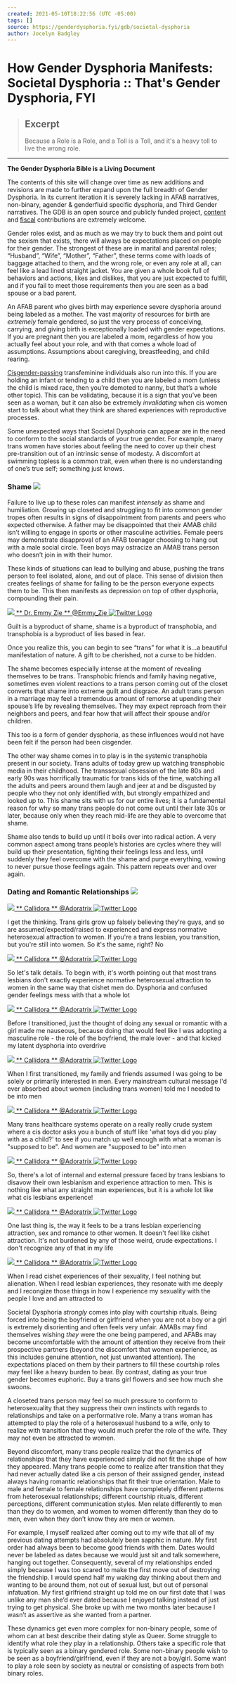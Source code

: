 ```yaml
---
created: 2021-05-10T18:22:56 (UTC -05:00)
tags: []
source: https://genderdysphoria.fyi/gdb/societal-dysphoria
author: Jocelyn Badgley
---
```


# How Gender Dysphoria Manifests: Societal Dysphoria :: That's Gender Dysphoria, FYI

> ## Excerpt
> Because a Role is a Role, and a Toll is a Toll, and it's a heavy toll to live the wrong role.

---
**The Gender Dysphoria Bible is a Living Document**

The contents of this site will change over time as new additions and revisions are made to further expand upon the full breadth of Gender Dysphoria. In its current iteration it is severely lacking in AFAB narratives, non-binary, agender & genderfluid specific dysphoria, and Third Gender narratives. The GDB is an open source and publicly funded project, [content](https://github.com/GenderDysphoria/GenderDysphoria.fyi) and [fiscal](https://patreon.com/curvyandtrans) contributions are extremely welcome.

Gender roles exist, and as much as we may try to buck them and point out the sexism that exists, there will always be expectations placed on people for their gender. The strongest of these are in marital and parental roles; “Husband”, “Wife”, “Mother”, “Father”, these terms come with loads of baggage attached to them, and the wrong role, or even any role at all, can feel like a lead lined straight jacket. You are given a whole book full of behaviors and actions, likes and dislikes, that you are just expected to fulfill, and if you fail to meet those requirements then you are seen as a bad spouse or a bad parent.

An AFAB parent who gives birth may experience severe dysphoria around being labeled as a mother. The vast majority of resources for birth are _extremely_ female gendered, so just the very process of conceiving, carrying, and giving birth is exceptionally loaded with gender expectations. If you are pregnant then you are labeled a mom, regardless of how you actually feel about your role, and with that comes a whole load of assumptions. Assumptions about caregiving, breastfeeding, and child rearing.

[Cisgender-passing](https://en.wikipedia.org/wiki/Passing_(gender)) transfeminine individuals also run into this. If you are holding an infant or tending to a child then you are labeled a mom (unless the child is mixed race, then you’re demoted to nanny, but that’s a whole other topic). This can be validating, because it is a sign that you’ve been seen as a woman, but it can also be extremely _invalidating_ when cis women start to talk about what they think are shared experiences with reproductive processes.

Some unexpected ways that Societal Dysphoria can appear are in the need to conform to the social standards of your true gender. For example, many trans women have stories about feeling the need to cover up their chest pre-transition out of an intrinsic sense of modesty. A discomfort at swimming topless is a common trait, even when there is no understanding of one’s true self; something just knows.

### Shame [![](https://genderdysphoria.fyi/images/svg/paragraph.svg)](https://genderdysphoria.fyi/gdb/societal-dysphoria#shame)

Failure to live up to these roles can manifest _intensely_ as shame and humiliation. Growing up closeted and struggling to fit into common gender tropes often results in signs of disappointment from parents and peers who expected otherwise. A father may be disappointed that their AMAB child isn’t willing to engage in sports or other masculine activities. Female peers may demonstrate disapproval of an AFAB teenager choosing to hang out with a male social circle. Teen boys may ostracize an AMAB trans person who doesn’t join in with their humor.

These kinds of situations can lead to bullying and abuse, pushing the trans person to feel isolated, alone, and out of place. This sense of division then creates feelings of shame for failing to be the person everyone expects them to be. This then manifests as depression on top of other dysphoria, compounding their pain.

[](https://twitter.com/Emmy_Zje/status/1201138482569195526) [**![](https://genderdysphoria.fyi/tweets/Emmy_Zje-044bd8c91c.jpg)** ** Dr. Emmy Zje ** @Emmy\_Zje ![Twitter Logo](https://genderdysphoria.fyi/tweets/logo.svg)](https://twitter.com/Emmy_Zje) 

Guilt is a byproduct of shame, shame is a byproduct of transphobia, and transphobia is a byproduct of lies based in fear.

Once you realize this, you can begin to see “trans” for what it is...a beautiful manifestation of nature. A gift to be cherished, not a curse to be hidden.

The shame becomes especially intense at the moment of revealing themselves to be trans. Transphobic friends and family having negative, sometimes even violent reactions to a trans person coming out of the closet converts that shame into extreme guilt and disgrace. An adult trans person in a marriage may feel a tremendous amount of remorse at upending their spouse’s life by revealing themselves. They may expect reproach from their neighbors and peers, and fear how that will affect their spouse and/or children.

This too is a form of gender dysphoria, as these influences would not have been felt if the person had been cisgender.

The other way shame comes in to play is in the systemic transphobia present in our society. Trans adults of today grew up watching transphobic media in their childhood. The transsexual obsession of the late 80s and early 90s was horrifically traumatic for trans kids of the time, watching all the adults and peers around them laugh and jeer at and be disgusted by people who they not only identified with, but strongly empathized and looked up to. This shame sits with us for our entire lives; it is a fundamental reason for why so many trans people do not come out until their late 30s or later, because only when they reach mid-life are they able to overcome that shame.

Shame also tends to build up until it boils over into radical action. A very common aspect among trans people’s histories are cycles where they will build up their presentation, fighting their feelings less and less, until suddenly they feel overcome with the shame and purge everything, vowing to never pursue those feelings again. This pattern repeats over and over again.

### Dating and Romantic Relationships [![](https://genderdysphoria.fyi/images/svg/paragraph.svg)](https://genderdysphoria.fyi/gdb/societal-dysphoria#dating-and-romantic-relationships)

[](https://twitter.com/Adoratrix/status/1216109204093722630) [**![](https://genderdysphoria.fyi/tweets/Adoratrix-52b5c17978.jpg)** ** Callidora ** @Adoratrix ![Twitter Logo](https://genderdysphoria.fyi/tweets/logo.svg)](https://twitter.com/Adoratrix) 

I get the thinking. Trans girls grow up falsely believing they're guys, and so are assumed/expected/raised to experienced and express normative heterosexual attraction to women. If you're a trans lesbian, you transition, but you're still into women. So it's the same, right? No

[](https://twitter.com/Adoratrix/status/1216109206509694979) [**![](https://genderdysphoria.fyi/tweets/Adoratrix-52b5c17978.jpg)** ** Callidora ** @Adoratrix ![Twitter Logo](https://genderdysphoria.fyi/tweets/logo.svg)](https://twitter.com/Adoratrix) 

So let's talk details. To begin with, it's worth pointing out that most trans lesbians don't exactly experience normative heterosexual attraction to women in the same way that cishet men do. Dysphoria and confused gender feelings mess with that a whole lot

[](https://twitter.com/Adoratrix/status/1216109207671508992) [**![](https://genderdysphoria.fyi/tweets/Adoratrix-52b5c17978.jpg)** ** Callidora ** @Adoratrix ![Twitter Logo](https://genderdysphoria.fyi/tweets/logo.svg)](https://twitter.com/Adoratrix) 

Before I transitioned, just the thought of doing any sexual or romantic with a girl made me nauseous, because doing that would feel like I was adopting a masculine role - the role of the boyfriend, the male lover - and that kicked my latent dysphoria into overdrive

[](https://twitter.com/Adoratrix/status/1216109214994747393) [**![](https://genderdysphoria.fyi/tweets/Adoratrix-52b5c17978.jpg)** ** Callidora ** @Adoratrix ![Twitter Logo](https://genderdysphoria.fyi/tweets/logo.svg)](https://twitter.com/Adoratrix) 

When I first transitioned, my family and friends assumed I was going to be solely or primarily interested in men. Every mainstream cultural message I'd ever absorbed about women (including trans women) told me I needed to be into men

[](https://twitter.com/Adoratrix/status/1216110299285200896) [**![](https://genderdysphoria.fyi/tweets/Adoratrix-52b5c17978.jpg)** ** Callidora ** @Adoratrix ![Twitter Logo](https://genderdysphoria.fyi/tweets/logo.svg)](https://twitter.com/Adoratrix) 

Many trans healthcare systems operate on a really really crude system where a cis doctor asks you a bunch of stuff like 'what toys did you play with as a child?' to see if you match up well enough with what a woman is "supposed to be". And women are "supposed to be" into men

[](https://twitter.com/Adoratrix/status/1216110666626555904) [**![](https://genderdysphoria.fyi/tweets/Adoratrix-52b5c17978.jpg)** ** Callidora ** @Adoratrix ![Twitter Logo](https://genderdysphoria.fyi/tweets/logo.svg)](https://twitter.com/Adoratrix) 

So, there's a lot of internal and external pressure faced by trans lesbians to disavow their own lesbianism and experience attraction to men. This is nothing like what any straight man experiences, but it is a whole lot like what cis lesbians experience!

[](https://twitter.com/Adoratrix/status/1216111083997605888) [**![](https://genderdysphoria.fyi/tweets/Adoratrix-52b5c17978.jpg)** ** Callidora ** @Adoratrix ![Twitter Logo](https://genderdysphoria.fyi/tweets/logo.svg)](https://twitter.com/Adoratrix) 

One last thing is, the way it feels to be a trans lesbian experiencing attraction, sex and romance to other women. It doesn't feel like cishet attraction. It's not burdened by any of those weird, crude expectations. I don't recognize any of that in my life

[](https://twitter.com/Adoratrix/status/1216112014411599877) [**![](https://genderdysphoria.fyi/tweets/Adoratrix-52b5c17978.jpg)** ** Callidora ** @Adoratrix ![Twitter Logo](https://genderdysphoria.fyi/tweets/logo.svg)](https://twitter.com/Adoratrix) 

When I read cishet experiences of their sexuality, I feel nothing but alienation. When I read lesbian experiences, they resonate with me deeply and I recongize those things in how I experience my sexuality with the people I love and am attracted to

Societal Dysphoria _strongly_ comes into play with courtship rituals. Being forced into being the boyfriend or girlfriend when you are not a boy or a girl is extremely disorienting and often feels very unfair. AMABs may find themselves wishing _they_ were the one being pampered, and AFABs may become uncomfortable with the amount of attention they receive from their prospective partners (beyond the discomfort that women experience, as this includes genuine attention, not just unwanted attention). The expectations placed on them by their partners to fill these courtship roles may feel like a heavy burden to bear. By contrast, dating as your true gender becomes euphoric. Buy a trans girl flowers and see how much she swoons.

A closeted trans person may feel so much pressure to conform to heterosexuality that they suppress their own instincts with regards to relationships and take on a performative role. Many a trans woman has attempted to play the role of a heterosexual husband to a wife, only to realize with transition that they would much prefer the role of the wife. They may not even be attracted to women.

Beyond discomfort, many trans people realize that the dynamics of relationships that they have experienced simply did not fit the shape of how they appeared. Many trans people come to realize after transition that they had never actually dated like a cis person of their assigned gender, instead always having romantic relationships that fit their true orientation. Male to male and female to female relationships have completely different patterns from heterosexual relationships; different courtship rituals, different perceptions, different communication styles. Men relate differently to men than they do to women, and women to women differently than they do to men, even when they don’t know they are men or women.

For example, I myself realized after coming out to my wife that all of my previous dating attempts had absolutely been sapphic in nature. My first order had always been to become good friends with them. Dates would never be labeled as dates because we would just sit and talk somewhere, hanging out together. Consequently, several of my relationships ended simply because I was too scared to make the first move out of destroying the friendship. I would spend half my waking day thinking about them and wanting to be around them, not out of sexual lust, but out of personal infatuation. My first girlfriend straight up told me on our first date that I was unlike any man she’d ever dated because I enjoyed talking instead of just trying to get physical. She broke up with me two months later because I wasn’t as assertive as she wanted from a partner.

These dynamics get even more complex for non-binary people, some of whom can at best describe their dating style as Queer. Some struggle to identify what role they play in a relationship. Others take a specific role that is typically seen as a binary gendered role. Some non-binary people wish to be seen as a boyfriend/girlfriend, even if they are not a boy/girl. Some want to play a role seen by society as neutral or consisting of aspects from both binary roles.
